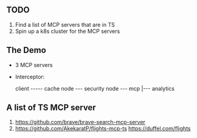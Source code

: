 ## TODO
1. Find a list of MCP servers that are in TS
2. Spin up a k8s cluster for the MCP servers


## The Demo
- 3 MCP servers
- Interceptor: 

   client ----- cache node --- security node --- mcp 
            |--- analytics 


## A list of TS MCP server
1. https://github.com/brave/brave-search-mcp-server
2. https://github.com/AkekaratP/flights-mcp-ts  https://duffel.com/flights 